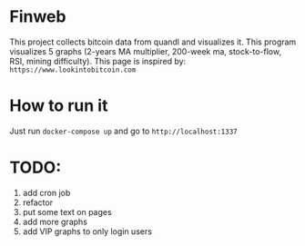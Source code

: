 # Finweb
This project collects bitcoin data from quandl and visualizes it. This program visualizes 5 graphs (2-years MA multiplier, 200-week ma, stock-to-flow, RSI, mining difficulty). This page is inspired by: `https://www.lookintobitcoin.com`


# How to run it
Just run `docker-compose up` and go to `http://localhost:1337`

# TODO:
1. add cron job
2. refactor
3. put some text on pages
4. add more graphs
5. add VIP graphs to only login users
